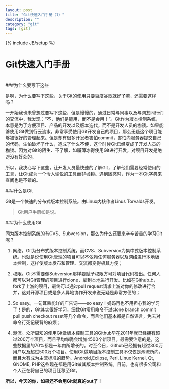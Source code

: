 ```yaml
---
layout: post
title: "Git快速入门手册（1）"
description: ""
category: "git"
tags: [git]
---
```

{% include JB/setup %}

Git快速入门手册
===

<br />
###为什么要写下这些

是啊，为什么要写下这些，关于Git的使用只要百度谷歌就好了嘛，还需要这样吗？

一开始我也未曾想过要写下这些，但是慢慢的，通过日常与同事以及与网友同行们的交流中，我发现：“不，他们是能用，而不是会用！”。Git作为版本控制系统，本意是为了方便项目、产品的开发以及版本迭代，而不是开发人员的枷锁。如果能够使用Git做到行云流水，非常享受使用Git开发自己的项目，那么无疑这个项目能够被很好的管理起来。但是却有很多开发者害怕commit，害怕向服务器提交自己的代码，生怕破坏了什么，造成了什么不便，这个时候Git已经变成了开发人员的枷锁。因为对Git的陌生、不了解，如履薄冰得使用Git进行开发，对项目开发是绝对没有好处的。

所以，我决心写下这些，让开发人员最快速的了解Git，了解他们需要经常使用的工具，让Git成为一个令人愉悦的工具而非枷锁。遇到困惑时，作为一本Git字典来查阅也是不错的。

###什么是Git

Git是一个快速的分布式版本控制系统。由Linux内核作者Linus Torvalds开发。
> Git用户手册如是说。

###为什么使用Git

同为版本控制系统的有CVS、Subversion，那么为什么还要来辛辛苦苦的学习Git呢？

1. 网络。Git为分布式版本控制系统，而CVS、Subversion为集中式版本控制系统。也就是说使用Git管理的项目可以不依赖任何服务器以及网络进行本地版本控制，这样使版本发布和管理、交流都变得极其方便；

2. 权限。Git不需要像Subversion那样要赋予权限方可对项目代码检出。任何人都可以对Git管理的项目进行clone，拿到本地进行开发。比如在Github上，fork了上游的项目，最终可以通过pull request请求上游对你的修改进行合并，这对开源项目或是多人异地协作开发来说无疑是非常方便的；

3. So easy。一句耳熟能详的广告词——so easy！妈妈再也不用担心我的学习了！是的，Git其实很好学习，细数Git常用命令不过clone branch commit pull push checkout reset等几个命令，而且他们基本都是自然语言，免去对命令行死记硬背的麻烦；

4. 潮流。众所周知的使用Git做版本控制工具的Github早在2011年就已经拥有超过200万个项目，而且平均每晚会增加4500个新项目。最需要注意的是，这些数据里的70%都是一年内所增长的。时至今日，Github已经拥有超过300万用户以及超过500万个项目。使用Git做项目版本控制工具不仅仅是潮流所向，而且大有成为主流标准的趋势。Android,Eclipse, Perl, Linux Kernel, Qt, GNOME,
                                                                                PHP这些现在都是用Git做其版本控制系统。目前，也有很多公司和个人正在将自己的项目迁移至Git。

**所以，今天的你，如果还不会用Git就真的out了！**
